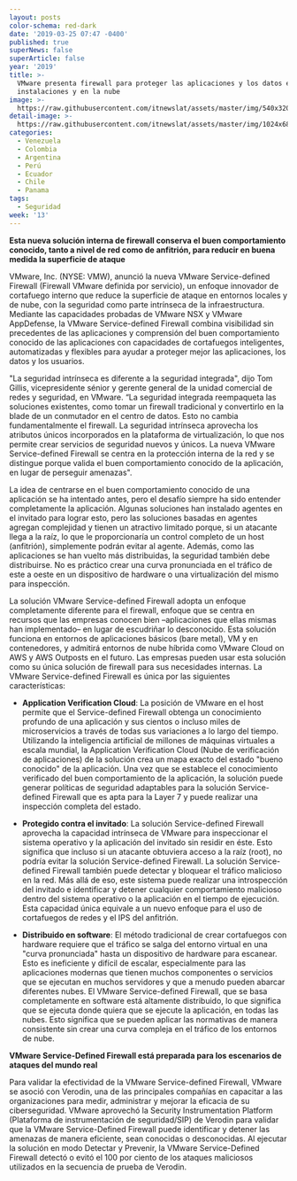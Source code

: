 ```yaml
---
layout: posts
color-schema: red-dark
date: '2019-03-25 07:47 -0400'
published: true
superNews: false
superArticle: false
year: '2019'
title: >-
  VMware presenta firewall para proteger las aplicaciones y los datos en las
  instalaciones y en la nube  
image: >-
  https://raw.githubusercontent.com/itnewslat/assets/master/img/540x320/Tom-Gillis-p.jpg
detail-image: >-
  https://raw.githubusercontent.com/itnewslat/assets/master/img/1024x680/Tom-Gillis-g.jpg
categories:
  - Venezuela
  - Colombia
  - Argentina
  - Perú
  - Ecuador
  - Chile
  - Panama
tags:
  - Seguridad
week: '13'
---
```

**Esta nueva solución interna de firewall conserva el buen comportamiento conocido, tanto a nivel de red como de anfitrión, para reducir en buena medida la superficie de ataque**

VMware, Inc. (NYSE: VMW), anunció la nueva VMware Service-defined Firewall (Firewall VMware definida por servicio), un enfoque innovador de cortafuego interno que reduce la superficie de ataque en entornos locales y de nube, con la seguridad como parte intrínseca de la infraestructura. Mediante las capacidades probadas de VMware NSX y VMware AppDefense, la VMware Service-defined Firewall combina visibilidad sin precedentes de las aplicaciones y comprensión del buen comportamiento conocido de las aplicaciones con capacidades de cortafuegos inteligentes, automatizadas y flexibles para ayudar a proteger mejor las aplicaciones, los datos y los usuarios. 

"La seguridad intrínseca es diferente a la seguridad integrada", dijo Tom Gillis, vicepresidente sénior y gerente general de la unidad comercial de redes y seguridad, en VMware. “La seguridad integrada reempaqueta las soluciones existentes, como tomar un firewall tradicional y convertirlo en la blade de un conmutador en el centro de datos. Esto no cambia fundamentalmente el firewall. La seguridad intrínseca aprovecha los atributos únicos incorporados en la plataforma de virtualización, lo que nos permite crear servicios de seguridad nuevos y únicos. La nueva VMware Service-defined Firewall se centra en la protección interna de la red y se distingue porque valida el buen comportamiento conocido de la aplicación, en lugar de perseguir amenazas". 

La idea de centrarse en el buen comportamiento conocido de una aplicación se ha intentado antes, pero el desafío siempre ha sido entender completamente la aplicación. Algunas soluciones han instalado agentes en el invitado para lograr esto, pero las soluciones basadas en agentes agregan complejidad y tienen un atractivo limitado porque, si un atacante llega a la raíz, lo que le proporcionaría un control completo de un host (anfitrión), simplemente podrán evitar al agente. Además, como las aplicaciones se han vuelto más distribuidas, la seguridad también debe distribuirse. No es práctico crear una curva pronunciada en el tráfico de este a oeste en un dispositivo de hardware o una virtualización del mismo para inspección. 

La solución VMware Service-defined Firewall adopta un enfoque completamente diferente para el firewall, enfoque que se centra en recursos que las empresas conocen bien –aplicaciones que ellas mismas han implementado– en lugar de escudriñar lo desconocido. Esta solución funciona en entornos de aplicaciones básicos (bare metal), VM y en contenedores, y admitirá entornos de nube híbrida como VMware Cloud on AWS y AWS Outposts en el futuro. Las empresas pueden usar esta solución como su única solución de firewall para sus necesidades internas. La VMware Service-defined Firewall es única por las siguientes características: 

- **Application Verification Cloud**: La posición de VMware en el host permite que el Service-defined Firewall obtenga un conocimiento profundo de una aplicación y sus cientos o incluso miles de microservicios a través de todas sus variaciones a lo largo del tiempo. Utilizando la inteligencia artificial de millones de máquinas virtuales a escala mundial, la Application Verification Cloud (Nube de verificación de aplicaciones) de la solución crea un mapa exacto del estado "bueno conocido" de la aplicación. Una vez que se establece el conocimiento verificado del buen comportamiento de la aplicación, la solución puede generar políticas de seguridad adaptables para la solución Service-defined Firewall que es apta para la Layer 7 y puede realizar una inspección completa del estado.

- **Protegido contra el invitado**: La solución Service-defined Firewall aprovecha la capacidad intrínseca de VMware para inspeccionar el sistema operativo y la aplicación del invitado sin residir en éste. Esto significa que incluso si un atacante obtuviera acceso a la raíz (root), no podría evitar la solución Service-defined Firewall. La solución Service-defined Firewall también puede detectar y bloquear el tráfico malicioso en la red. Más allá de eso, este sistema puede realizar una introspección del invitado e identificar y detener cualquier comportamiento malicioso dentro del sistema operativo o la aplicación en el tiempo de ejecución. Esta capacidad única equivale a un nuevo enfoque para el uso de cortafuegos de redes y el IPS del anfitrión.

- **Distribuido en software**: El método tradicional de crear cortafuegos con hardware requiere que el tráfico se salga del entorno virtual en una "curva pronunciada" hasta un dispositivo de hardware para escanear. Esto es ineficiente y difícil de escalar, especialmente para las aplicaciones modernas que tienen muchos componentes o servicios que se ejecutan en muchos servidores y que a menudo pueden abarcar diferentes nubes. El VMware Service-defined Firewall, que se basa completamente en software está altamente distribuido, lo que significa que se ejecuta donde quiera que se ejecute la aplicación, en todas las nubes. Esto significa que se pueden aplicar las normativas de manera consistente sin crear una curva compleja en el tráfico de los entornos de nube.

**VMware Service-Defined Firewall está preparada para los escenarios de ataques del mundo real**

Para validar la efectividad de la VMware Service-defined Firewall, VMware se asoció con Verodin, una de las principales compañías en capacitar a las organizaciones para medir, administrar y mejorar la eficacia de su ciberseguridad. VMware aprovechó la Security Instrumentation Platform (Plataforma de instrumentación de seguridad/SIP) de Verodin para validar que la VMware Service-Defined Firewall puede identificar y detener las amenazas de manera eficiente, sean conocidas o desconocidas. Al ejecutar la solución en modo Detectar y Prevenir, la VMware Service-Defined Firewall detectó o evitó el 100 por ciento de los ataques maliciosos utilizados en la secuencia de prueba de Verodin. 


